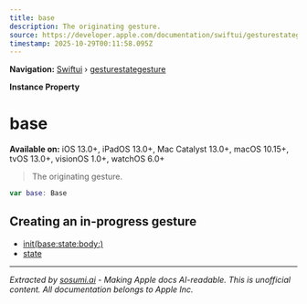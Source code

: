 ```yaml
---
title: base
description: The originating gesture.
source: https://developer.apple.com/documentation/swiftui/gesturestategesture/base
timestamp: 2025-10-29T00:11:58.095Z
---
```


**Navigation:** [Swiftui](/documentation/swiftui) › [gesturestategesture](/documentation/swiftui/gesturestategesture)

**Instance Property**

# base

**Available on:** iOS 13.0+, iPadOS 13.0+, Mac Catalyst 13.0+, macOS 10.15+, tvOS 13.0+, visionOS 1.0+, watchOS 6.0+

> The originating gesture.

```swift
var base: Base
```

## Creating an in-progress gesture

- [init(base:state:body:)](/documentation/swiftui/gesturestategesture/init(base:state:body:))
- [state](/documentation/swiftui/gesturestategesture/state)

---

*Extracted by [sosumi.ai](https://sosumi.ai) - Making Apple docs AI-readable.*
*This is unofficial content. All documentation belongs to Apple Inc.*
